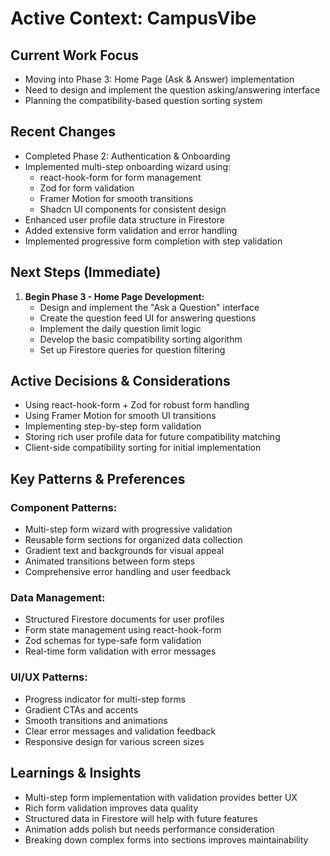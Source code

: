 # Active Context: CampusVibe

## Current Work Focus
- Moving into Phase 3: Home Page (Ask & Answer) implementation
- Need to design and implement the question asking/answering interface
- Planning the compatibility-based question sorting system

## Recent Changes
- Completed Phase 2: Authentication & Onboarding
- Implemented multi-step onboarding wizard using:
  - react-hook-form for form management
  - Zod for form validation
  - Framer Motion for smooth transitions
  - Shadcn UI components for consistent design
- Enhanced user profile data structure in Firestore
- Added extensive form validation and error handling
- Implemented progressive form completion with step validation

## Next Steps (Immediate)
1. **Begin Phase 3 - Home Page Development:**
   - Design and implement the "Ask a Question" interface
   - Create the question feed UI for answering questions
   - Implement the daily question limit logic
   - Develop the basic compatibility sorting algorithm
   - Set up Firestore queries for question filtering

## Active Decisions & Considerations
- Using react-hook-form + Zod for robust form handling
- Using Framer Motion for smooth UI transitions
- Implementing step-by-step form validation
- Storing rich user profile data for future compatibility matching
- Client-side compatibility sorting for initial implementation

## Key Patterns & Preferences
### Component Patterns:
- Multi-step form wizard with progressive validation
- Reusable form sections for organized data collection
- Gradient text and backgrounds for visual appeal
- Animated transitions between form steps
- Comprehensive error handling and user feedback

### Data Management:
- Structured Firestore documents for user profiles
- Form state management using react-hook-form
- Zod schemas for type-safe form validation
- Real-time form validation with error messages

### UI/UX Patterns:
- Progress indicator for multi-step forms
- Gradient CTAs and accents
- Smooth transitions and animations
- Clear error messages and validation feedback
- Responsive design for various screen sizes

## Learnings & Insights
- Multi-step form implementation with validation provides better UX
- Rich form validation improves data quality
- Structured data in Firestore will help with future features
- Animation adds polish but needs performance consideration
- Breaking down complex forms into sections improves maintainability
